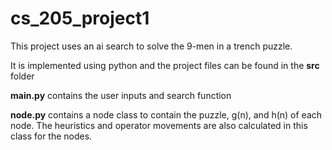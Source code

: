 # cs_205_project1

This project uses an ai search to solve the 9-men in a trench puzzle.

It is implemented using python and the project files can be found in the **src** folder

**main.py** contains the user inputs and search function

**node.py** contains a node class to contain the puzzle, g(n), and h(n) of each node. The heuristics and operator movements are also calculated in this class for the nodes.
